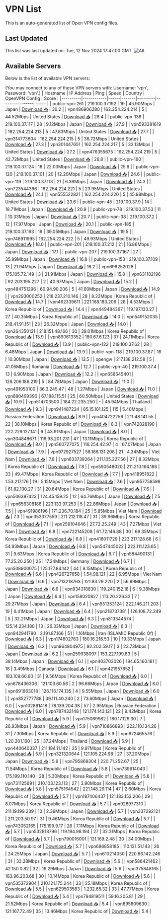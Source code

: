 # VPN List

This is an auto-generated list of Open VPN config files.

## Last Updated

This list was last updated on: Tue, 12 Nov 2024 17:47:00 GMT.
![Alt](https://repobeats.axiom.co/api/embed/186b98318ef1479477931607c1ad7d823f12451f.svg "Repobeats analytics image")

## Available Servers

Below is the list of available VPN servers:

(You may connect to any of these VPN servers with: Username: 'vpn', Password: 'vpn'.)
| Hostname | IP Address | Ping | Speed | Country | OpenVPN Config | Score |
|----------|------------|------|-------|---------|----------------| ----- |
| public-vpn-261 | 219.100.37.192 | 19 | 45.90Mbps | Japan | [Download 📥](./configs/server_0_JP.ovpn) | 30.2 |
| vpn486906280 | 162.254.224.214 | 5 | 44.52Mbps | United States | [Download 📥](./configs/server_1_US.ovpn) | 28.4 |
| public-vpn-138 | 219.100.37.117 | 28 | 9.12Mbps | Japan | [Download 📥](./configs/server_2_JP.ovpn) | 27.9 |
| vpn593381619 | 162.254.224.213 | 5 | 47.83Mbps | United States | [Download 📥](./configs/server_3_US.ovpn) | 27.7 |
| vpn314773604 | 162.254.224.215 | 5 | 36.72Mbps | United States | [Download 📥](./configs/server_4_US.ovpn) | 27.3 |
| vpn301447651 | 162.254.224.217 | 5 | 32.13Mbps | United States | [Download 📥](./configs/server_5_US.ovpn) | 27.2 |
| vpn476355675 | 162.254.224.219 | 5 | 42.72Mbps | United States | [Download 📥](./configs/server_6_US.ovpn) | 26.8 |
| public-vpn-160 | 219.100.37.124 | 18 | 22.03Mbps | Japan | [Download 📥](./configs/server_7_JP.ovpn) | 25.6 |
| public-vpn-120 | 219.100.37.101 | 20 | 12.20Mbps | Japan | [Download 📥](./configs/server_8_JP.ovpn) | 24.6 |
| public-vpn-119 | 219.100.37.113 | 21 | 6.39Mbps | Japan | [Download 📥](./configs/server_9_JP.ovpn) | 24.3 |
| vpn723544366 | 162.254.224.221 | 5 | 23.95Mbps | United States | [Download 📥](./configs/server_10_US.ovpn) | 24.1 |
| vpn555522821 | 162.254.224.220 | 5 | 45.98Mbps | United States | [Download 📥](./configs/server_11_US.ovpn) | 23.6 |
| public-vpn-45 | 219.100.37.9 | 14 | 18.71Mbps | Japan | [Download 📥](./configs/server_12_JP.ovpn) | 20.9 |
| public-vpn-78 | 219.100.37.53 | 11 | 10.33Mbps | Japan | [Download 📥](./configs/server_13_JP.ovpn) | 20.7 |
| public-vpn-38 | 219.100.37.2 | 12 | 17.97Mbps | Japan | [Download 📥](./configs/server_14_JP.ovpn) | 20.1 |
| public-vpn-185 | 219.100.37.193 | 19 | 39.05Mbps | Japan | [Download 📥](./configs/server_15_JP.ovpn) | 19.5 |
| vpn748911995 | 162.254.224.222 | 5 | 49.93Mbps | United States | [Download 📥](./configs/server_16_US.ovpn) | 18.0 |
| public-vpn-201 | 219.100.37.212 | 21 | 16.86Mbps | Japan | [Download 📥](./configs/server_17_JP.ovpn) | 17.1 |
| public-vpn-207 | 219.100.37.167 | 27 | 35.99Mbps | Japan | [Download 📥](./configs/server_18_JP.ovpn) | 16.8 |
| public-vpn-153 | 219.100.37.109 | 13 | 21.94Mbps | Japan | [Download 📥](./configs/server_19_JP.ovpn) | 16.2 |
| vpn698252028 | 175.105.72.149 | 3 | 31.91Mbps | Japan | [Download 📥](./configs/server_20_JP.ovpn) | 15.8 |
| vpn631182196 | 92.203.195.227 | 2 | 40.97Mbps | Japan | [Download 📥](./configs/server_21_JP.ovpn) | 15.2 |
| vpn484751296 | 60.94.90.206 | 5 | 41.60Mbps | Japan | [Download 📥](./configs/server_22_JP.ovpn) | 14.9 |
| vpn293000252 | 218.237.210.146 | 28 | 8.22Mbps | Korea Republic of | [Download 📥](./configs/server_23_KR.ovpn) | 14.7 |
| vpn462339611 | 221.168.183.206 | 28 | 4.53Mbps | Korea Republic of | [Download 📥](./configs/server_24_KR.ovpn) | 14.4 |
| vpn449484367 | 119.197.133.27 | 27 | 40.35Mbps | Korea Republic of | [Download 📥](./configs/server_25_KR.ovpn) | 14.0 |
| vpn549152035 | 218.41.91.151 | 23 | 26.32Mbps | Japan | [Download 📥](./configs/server_26_JP.ovpn) | 14.0 |
| vpn264350121 | 218.151.48.166 | 30 | 39.01Mbps | Korea Republic of | [Download 📥](./configs/server_27_KR.ovpn) | 13.9 |
| vpn890613352 | 180.67.6.123 | 37 | 24.11Mbps | Korea Republic of | [Download 📥](./configs/server_28_KR.ovpn) | 13.9 |
| public-vpn-122 | 219.100.37.62 | 28 | 6.48Mbps | Japan | [Download 📥](./configs/server_29_JP.ovpn) | 13.9 |
| public-vpn-118 | 219.100.37.87 | 18 | 10.30Mbps | Japan | [Download 📥](./configs/server_30_JP.ovpn) | 13.5 |
| opengw | 217.138.212.58 | 5 | 41.05Mbps | Romania | [Download 📥](./configs/server_31_RO.ovpn) | 12.7 |
| public-vpn-40 | 219.100.37.4 | 13 | 6.90Mbps | Japan | [Download 📥](./configs/server_32_JP.ovpn) | 12.2 |
| vpn658545401 | 126.206.186.219 | 5 | 84.78Mbps | Japan | [Download 📥](./configs/server_33_JP.ovpn) | 11.0 |
| vpn491953100 | 36.3.245.47 | 48 | 1.27Mbps | Japan | [Download 📥](./configs/server_34_JP.ovpn) | 11.0 |
| vpn880499390 | 67.188.115.51 | 25 | 60.50Mbps | United States | [Download 📥](./configs/server_35_US.ovpn) | 10.9 |
| vpn514703500 | 184.22.235.250 | - | 45.94Mbps | Thailand | [Download 📥](./configs/server_36_TH.ovpn) | 9.3 |
| vpn941487224 | 85.15.101.125 | 115 | 5.40Mbps | Russian Federation | [Download 📥](./configs/server_37_RU.ovpn) | 8.9 |
| vpn404722256 | 211.48.141.55 | 22 | 38.10Mbps | Korea Republic of | [Download 📥](./configs/server_38_KR.ovpn) | 8.3 |
| vpn742828190 | 222.229.127.141 | 6 | 43.91Mbps | Japan | [Download 📥](./configs/server_39_JP.ovpn) | 8.0 |
| vpn304848671 | 116.93.201.231 | 47 | 13.11Mbps | Korea Republic of | [Download 📥](./configs/server_40_KR.ovpn) | 8.0 |
| vpn560727075 | 116.254.42.97 | 4 | 67.07Mbps | Japan | [Download 📥](./configs/server_41_JP.ovpn) | 7.9 |
| vpn972927527 | 58.186.131.208 | 21 | 4.34Mbps | Viet Nam | [Download 📥](./configs/server_42_VN.ovpn) | 7.8 |
| vpn633738264 | 211.105.227.56 | 27 | 8.32Mbps | Korea Republic of | [Download 📥](./configs/server_43_KR.ovpn) | 7.8 |
| vpn590548020 | 211.210.164.186 | 33 | 49.47Mbps | Korea Republic of | [Download 📥](./configs/server_44_KR.ovpn) | 7.7 |
| vpn418951822 | 1.53.217.176 | 19 | 5.15Mbps | Viet Nam | [Download 📥](./configs/server_45_VN.ovpn) | 7.6 |
| vpn957758598 | 61.82.130.27 | 31 | 20.64Mbps | Korea Republic of | [Download 📥](./configs/server_46_KR.ovpn) | 7.6 |
| vpn506387423 | 124.45.159.25 | 12 | 64.76Mbps | Japan | [Download 📥](./configs/server_47_JP.ovpn) | 7.5 |
| vpn656308186 | 223.133.97.253 | 5 | 22.86Mbps | Japan | [Download 📥](./configs/server_48_JP.ovpn) | 7.5 |
| vpn491986196 | 171.236.70.184 | 25 | 5.85Mbps | Viet Nam | [Download 📥](./configs/server_49_VN.ovpn) | 7.3 |
| vpn353377559 | 211.212.118.47 | 31 | 39.96Mbps | Korea Republic of | [Download 📥](./configs/server_50_KR.ovpn) | 7.1 |
| vpn259104646 | 27.72.25.249 | 43 | 7.27Mbps | Viet Nam | [Download 📥](./configs/server_51_VN.ovpn) | 6.8 |
| vpn722145208 | 61.72.146.88 | 30 | 69.35Mbps | Korea Republic of | [Download 📥](./configs/server_52_KR.ovpn) | 6.8 |
| vpn418011729 | 223.217.128.68 | 6 | 54.93Mbps | Japan | [Download 📥](./configs/server_53_JP.ovpn) | 6.8 |
| vpn547445022 | 222.111.123.65 | 31 | 9.63Mbps | Korea Republic of | [Download 📥](./configs/server_54_KR.ovpn) | 6.7 |
| vpn584490131 | 77.25.20.250 | 25 | 17.24Mbps | Germany | [Download 📥](./configs/server_55_DE.ovpn) | 6.7 |
| vpn508900075 | 125.177.84.142 | 44 | 8.15Mbps | Korea Republic of | [Download 📥](./configs/server_56_KR.ovpn) | 6.6 |
| vpn426727658 | 1.54.98.121 | 22 | 6.95Mbps | Viet Nam | [Download 📥](./configs/server_57_VN.ovpn) | 6.6 |
| vpn713218763 | 121.83.29.220 | 2 | 56.99Mbps | Japan | [Download 📥](./configs/server_58_JP.ovpn) | 6.6 |
| vpn934318830 | 119.240.152.18 | 6 | 9.38Mbps | Japan | [Download 📥](./configs/server_59_JP.ovpn) | 6.4 |
| vpn158020827 | 113.20.226.33 | 7 | 29.27Mbps | Japan | [Download 📥](./configs/server_60_JP.ovpn) | 6.4 |
| vpn551353124 | 222.146.211.203 | 19 | 6.41Mbps | Japan | [Download 📥](./configs/server_61_JP.ovpn) | 6.4 |
| vpn218737381 | 126.108.72.249 | 5 | 32.21Mbps | Japan | [Download 📥](./configs/server_62_JP.ovpn) | 6.3 |
| vpn813344574 | 125.14.234.188 | 13 | 26.33Mbps | Japan | [Download 📥](./configs/server_63_JP.ovpn) | 6.3 |
| vpn942941790 | 2.191.87.166 | 51 | 1.16Mbps | Iran (ISLAMIC Republic Of) | [Download 📥](./configs/server_64_IR.ovpn) | 6.3 |
| vpn174802783 | 180.16.216.53 | 10 | 19.33Mbps | Japan | [Download 📥](./configs/server_65_JP.ovpn) | 6.2 |
| vpn964804975 | 92.202.59.17 | 3 | 23.73Mbps | Japan | [Download 📥](./configs/server_66_JP.ovpn) | 6.2 |
| vpn259938097 | 153.227.199.83 | 5 | 38.14Mbps | Japan | [Download 📥](./configs/server_67_JP.ovpn) | 6.1 |
| vpn403703026 | 184.65.160.181 | 18 | 3.49Mbps | Canada | [Download 📥](./configs/server_68_CA.ovpn) | 6.1 |
| vpn421957652 | 183.109.66.60 | 31 | 9.56Mbps | Korea Republic of | [Download 📥](./configs/server_69_KR.ovpn) | 6.0 |
| vpn678436306 | 121.103.60.56 | 2 | 96.66Mbps | Japan | [Download 📥](./configs/server_70_JP.ovpn) | 6.0 |
| vpn691663018 | 126.116.174.135 | 4 | 9.55Mbps | Japan | [Download 📥](./configs/server_71_JP.ovpn) | 6.0 |
| vpn852777788 | 39.111.40.240 | 2 | 73.60Mbps | Japan | [Download 📥](./configs/server_72_JP.ovpn) | 6.0 |
| vpn102881418 | 78.139.204.38 | 57 | 2.95Mbps | Russian Federation | [Download 📥](./configs/server_73_RU.ovpn) | 6.0 |
| vpn787432148 | 121.174.143.121 | 22 | 9.42Mbps | Korea Republic of | [Download 📥](./configs/server_74_KR.ovpn) | 5.9 |
| vpn175069982 | 180.17.129.30 | 7 | 26.93Mbps | Japan | [Download 📥](./configs/server_75_JP.ovpn) | 5.9 |
| vpn710866893 | 222.110.134.26 | 31 | 7.30Mbps | Korea Republic of | [Download 📥](./configs/server_76_KR.ovpn) | 5.9 |
| vpn672465576 | 1.20.201.160 | 25 | 37.24Mbps | Thailand | [Download 📥](./configs/server_77_TH.ovpn) | 5.9 |
| vpn440640337 | 211.184.11.142 | 25 | 9.97Mbps | Korea Republic of | [Download 📥](./configs/server_78_KR.ovpn) | 5.9 |
| vpn321320644 | 121.105.224.98 | 27 | 37.20Mbps | Japan | [Download 📥](./configs/server_79_JP.ovpn) | 5.9 |
| vpn795868304 | 220.71.252.67 | 25 | 11.54Mbps | Korea Republic of | [Download 📥](./configs/server_80_KR.ovpn) | 5.8 |
| vpn739614043 | 175.199.110.140 | 28 | 5.30Mbps | Korea Republic of | [Download 📥](./configs/server_81_KR.ovpn) | 5.8 |
| vpn731125691 | 210.103.123.113 | 27 | 3.90Mbps | Korea Republic of | [Download 📥](./configs/server_82_KR.ovpn) | 5.8 |
| vpn575164542 | 221.148.29.114 | 47 | 2.60Mbps | Korea Republic of | [Download 📥](./configs/server_83_KR.ovpn) | 5.7 |
| vpn187406437 | 121.183.153.206 | 29 | 8.07Mbps | Korea Republic of | [Download 📥](./configs/server_84_KR.ovpn) | 5.7 |
| vpn928977310 | 211.19.199.239 | 10 | 2.39Mbps | Japan | [Download 📥](./configs/server_85_JP.ovpn) | 5.7 |
| vpn337292121 | 211.203.50.97 | 31 | 9.46Mbps | Korea Republic of | [Download 📥](./configs/server_86_KR.ovpn) | 5.7 |
| vpn743052165 | 175.199.9.17 | 26 | 7.11Mbps | Korea Republic of | [Download 📥](./configs/server_87_KR.ovpn) | 5.7 |
| vpn532818796 | 119.194.98.194 | 27 | 32.31Mbps | Korea Republic of | [Download 📥](./configs/server_88_KR.ovpn) | 5.7 |
| vpn790016001 | 121.169.2.48 | 30 | 34.00Mbps | Korea Republic of | [Download 📥](./configs/server_89_KR.ovpn) | 5.7 |
| vpn686858185 | 110.131.51.143 | 26 | 24.25Mbps | Japan | [Download 📥](./configs/server_90_JP.ovpn) | 5.7 |
| vpn610214050 | 220.86.142.246 | 31 | 33.28Mbps | Korea Republic of | [Download 📥](./configs/server_91_KR.ovpn) | 5.6 |
| vpn586421462 | 42.150.0.82 | 32 | 19.29Mbps | Japan | [Download 📥](./configs/server_92_JP.ovpn) | 5.6 |
| vpn375848165 | 183.96.203.68 | 30 | 10.14Mbps | Korea Republic of | [Download 📥](./configs/server_93_KR.ovpn) | 5.6 |
| vpn535372904 | 210.121.175.244 | 33 | 25.18Mbps | Korea Republic of | [Download 📥](./configs/server_94_KR.ovpn) | 5.5 |
| vpn629503583 | 1.232.65.32 | 33 | 47.77Mbps | Korea Republic of | [Download 📥](./configs/server_95_KR.ovpn) | 5.4 |
| vpn794819511 | 59.16.205.81 | 29 | 21.52Mbps | Korea Republic of | [Download 📥](./configs/server_96_KR.ovpn) | 5.4 |
| vpn895809630 | 121.167.72.49 | 35 | 13.46Mbps | Korea Republic of | [Download 📥](./configs/server_97_KR.ovpn) | 5.4 |
